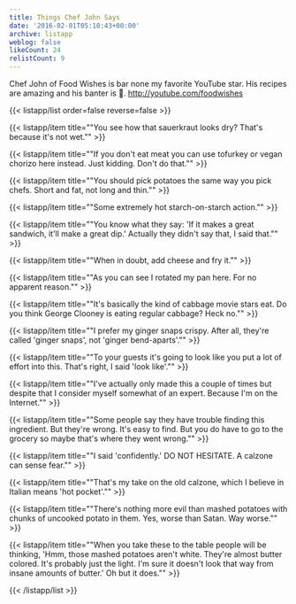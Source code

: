 ```yaml
---
title: Things Chef John Says
date: '2016-02-01T05:10:43+00:00'
archive: listapp
weblog: false
likeCount: 24
relistCount: 9
---
```


Chef John of Food Wishes is bar none my favorite YouTube star. His recipes are amazing and his banter is 💯. http://youtube.com/foodwishes

<!--more-->

{{< listapp/list order=false reverse=false >}}

   {{< listapp/item title="\"You see how that sauerkraut looks dry? That's because it's not wet.\"" >}}

   {{< listapp/item title="\"If you don't eat meat you can use tofurkey or vegan chorizo here instead. Just kidding. Don't do that.\"" >}}

   {{< listapp/item title="\"You should pick potatoes the same way you pick chefs. Short and fat, not long and thin.\"" >}}

   {{< listapp/item title="\"Some extremely hot starch-on-starch action.\"" >}}

   {{< listapp/item title="\"You know what they say: 'If it makes a great sandwich, it'll make a great dip.' Actually they didn't say that, I said that.\"" >}}

   {{< listapp/item title="\"When in doubt, add cheese and fry it.\"" >}}

   {{< listapp/item title="\"As you can see I rotated my pan here. For no apparent reason.\"" >}}

   {{< listapp/item title="\"It's basically the kind of cabbage movie stars eat. Do you think George Clooney is eating regular cabbage? Heck no.\"" >}}

   {{< listapp/item title="\"I prefer my ginger snaps crispy. After all, they're called 'ginger snaps', not 'ginger bend-aparts'.\"" >}}

   {{< listapp/item title="\"To your guests it's going to look like you put a lot of effort into this. That's right, I said 'look like'.\"" >}}

   {{< listapp/item title="\"I've actually only made this a couple of times but despite that I consider myself somewhat of an expert. Because I'm on the Internet.\"" >}}

   {{< listapp/item title="\"Some people say they have trouble finding this ingredient. But they're wrong. It's easy to find. But you do have to go to the grocery so maybe that's where they went wrong.\"" >}}

   {{< listapp/item title="\"I said 'confidently.' DO NOT HESITATE. A calzone can sense fear.\"" >}}

   {{< listapp/item title="\"That's my take on the old calzone, which I believe in Italian means 'hot pocket'.\"" >}}

   {{< listapp/item title="\"There's nothing more evil than mashed potatoes with chunks of uncooked potato in them. Yes, worse than Satan. Way worse.\"" >}}

   {{< listapp/item title="\"When you take these to the table people will be thinking, 'Hmm, those mashed potatoes aren't white. They're almost butter colored. It's probably just the light. I'm sure it doesn't look that way from insane amounts of butter.' Oh but it does.\"" >}}

{{< /listapp/list >}}
